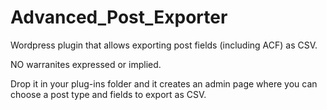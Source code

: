# Advanced_Post_Exporter
Wordpress plugin that allows exporting post fields (including ACF) as CSV.

NO warranites expressed or implied.

Drop it in your plug-ins folder and it creates an admin page where you can choose a post type and fields to export as CSV.

